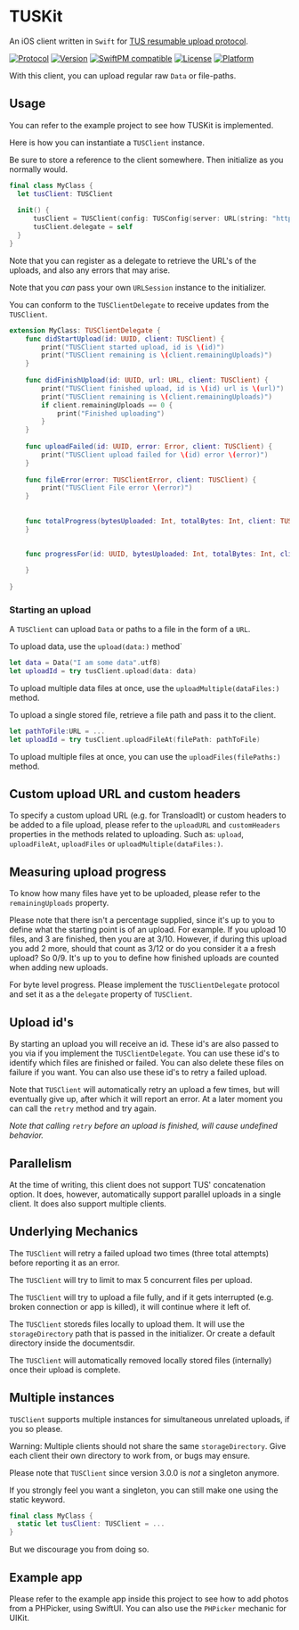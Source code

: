 # TUSKit

An iOS client written in `Swift` for [TUS resumable upload protocol](http://tus.io/).

[![Protocol](http://img.shields.io/badge/tus_protocol-v1.0.0-blue.svg?style=flat)](http://tus.io/protocols/resumable-upload.html)
[![Version](https://img.shields.io/cocoapods/v/TUSKit.svg?style=flat)](http://cocoadocs.org/docsets/TUSKit)
[![SwiftPM compatible](https://img.shields.io/badge/SwiftPM-compatible-4BC51D.svg?style=flat)](https://swift.org/package-manager/)
[![License](https://img.shields.io/cocoapods/l/TUSKit.svg?style=flat)](http://cocoadocs.org/docsets/TUSKit)
[![Platform](https://img.shields.io/cocoapods/p/TUSKit.svg?style=flat)](http://cocoadocs.org/docsets/TUSKit)

With this client, you can upload regular raw `Data` or file-paths. 

## Usage

You can refer to the example project to see how TUSKit is implemented.

Here is how you can instantiate a `TUSClient` instance.

Be sure to store a reference to the client somewhere. Then initialize as you normally would.
``` swift
final class MyClass {
  let tusClient: TUSClient
  
  init() {
      tusClient = TUSClient(config: TUSConfig(server: URL(string: "https://tusd.tusdemo.net/files")!), sessionIdentifier: "TUS DEMO", storageDirectory: URL(string: "TUS")!)
      tusClient.delegate = self
  }
}
```

Note that you can register as a delegate to retrieve the URL's of the uploads, and also any errors that may arise.

Note that you *can* pass your own `URLSession` instance to the initializer.

You can conform to the `TUSClientDelegate` to receive updates from the `TUSClient`.

```swift
extension MyClass: TUSClientDelegate {
    func didStartUpload(id: UUID, client: TUSClient) {
        print("TUSClient started upload, id is \(id)")
        print("TUSClient remaining is \(client.remainingUploads)")
    }
    
    func didFinishUpload(id: UUID, url: URL, client: TUSClient) {
        print("TUSClient finished upload, id is \(id) url is \(url)")
        print("TUSClient remaining is \(client.remainingUploads)")
        if client.remainingUploads == 0 {
            print("Finished uploading")
        }
    }
    
    func uploadFailed(id: UUID, error: Error, client: TUSClient) {
        print("TUSClient upload failed for \(id) error \(error)")
    }
    
    func fileError(error: TUSClientError, client: TUSClient) {
        print("TUSClient File error \(error)")
    }
    
    
    func totalProgress(bytesUploaded: Int, totalBytes: Int, client: TUSClient) {
    }
    
    
    func progressFor(id: UUID, bytesUploaded: Int, totalBytes: Int, client: TUSClient) {

    }
    
}
```

### Starting an upload

A `TUSClient` can upload `Data` or paths to a file in the form of a `URL`.

To upload data, use the `upload(data:)` method`

```swift
let data = Data("I am some data".utf8)
let uploadId = try tusClient.upload(data: data)
```

To upload multiple data files at once, use the `uploadMultiple(dataFiles:)` method.

To upload a single stored file, retrieve a file path and pass it to the client.

```swift
let pathToFile:URL = ...
let uploadId = try tusClient.uploadFileAt(filePath: pathToFile)
```

To upload multiple files at once, you can use the `uploadFiles(filePaths:)` method.

## Custom upload URL and custom headers

To specify a custom upload URL (e.g. for TransloadIt) or custom headers to be added to a file upload, please refer to the `uploadURL` and `customHeaders` properties in the methods related to uploading. Such as: `upload`, `uploadFileAt`, `uploadFiles` or `uploadMultiple(dataFiles:)`.

## Measuring upload progress

To know how many files have yet to be uploaded, please refer to the `remainingUploads` property.

Please note that there isn't a percentage supplied, since it's up to you to define what the starting point is of an upload.
For example. If you upload 10 files, and 3 are finished, then you are at 3/10. However, if during this upload you add 2 more, should that count as 3/12 or do you consider it a a fresh upload? So 0/9. It's up to you to define how finished uploads are counted when adding new uploads.

For byte level progress. Please implement the `TUSClientDelegate` protocol and set it as a the `delegate` property of `TUSClient`.

## Upload id's

By starting an upload you will receive an id. These id's are also passed to you via if you implement the `TUSClientDelegate`.
You can use these id's to identify which files are finished or failed. You can also delete these files on failure if you want. You can also use these id's to retry a failed upload.

Note that `TUSClient` will automatically retry an upload a few times, but will eventually give up, after which it will report an error. At a later moment you can call the `retry` method and try again.

*Note that calling `retry` before an upload is finished, will cause undefined behavior.*

## Parallelism 

At the time of writing, this client does not support TUS' concatenation option. 
It does, however, automatically support parallel uploads in a single client. It does also support multiple clients.

## Underlying Mechanics

The `TUSClient` will retry a failed upload two times (three total attempts) before reporting it as an error.

The `TUSClient` will try to limit to max 5 concurrent files per upload.

The `TUSClient` will try to upload a file fully, and if it gets interrupted (e.g. broken connection or app is killed), it will continue where it left of.

The `TUSClient` storeds files locally to upload them. It will use the `storageDirectory` path that is passed in the initializer. Or create a default directory inside the documentsdir.

The `TUSClient` will automatically removed locally stored files (internally) once their upload is complete.

## Multiple instances

`TUSClient` supports multiple instances for simultaneous unrelated uploads, if you so please. 

Warning: Multiple clients should not share the same `storageDirectory`. Give each client their own directory to work from, or bugs may ensure.

Please note that `TUSClient` since version 3.0.0 is *not* a singleton anymore. 

If you strongly feel you want a singleton, you can still make one using the static keyword.

```swift
final class MyClass {
  static let tusClient: TUSClient = ...
}
```

But we discourage you from doing so.

## Example app

Please refer to the example app inside this project to see how to add photos from a PHPicker, using SwiftUI. You can also use the `PHPicker` mechanic for UIKit.

